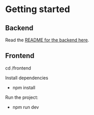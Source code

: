 # Getting started

## Backend

Read the [README for the backend here](backend/README.md).

## Frontend

cd /frontend

Install dependencies

- npm install

Run the project:

- npm run dev
